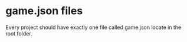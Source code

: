 # game.json files
Every project should have exactly one file called game.json locate in the root folder.
